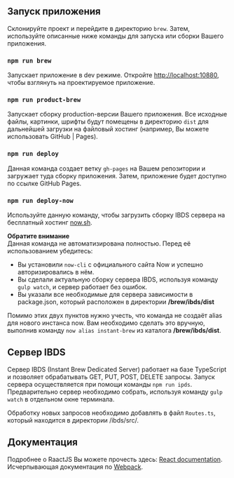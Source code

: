 ## Запуск приложения
Склонируйте проект и перейдите в директорию `brew`. Затем, используйте описанные ниже команды для запуска или сборки Вашего приложения.

### `npm run brew`
Запускает приложение в dev режиме. Откройте [http://localhost:10880](http://localhost:10880), чтобы взглянуть на проектируемое приложение.

### `npm run product-brew`
Запускает сборку production-версии Вашего приложения. Все исходные файлы, картинки, шрифты будут помещены в директорию `dist` для дальнейшей загрузки на файловый хостинг (например, Вы можете использовать GitHub | Pages).

### `npm run deploy`
Данная команда создает ветку `gh-pages` на Вашем репозитории и загружает туда сборку приложения. Затем, приложение будет доступно по ссылке GitHub Pages.

### `npm run deploy-now`
Используйте данную команду, чтобы загрузить сборку IBDS сервера на бесплатный хостинг [now.sh](https://now.sh).

**Обратите внимание**<br>
Данная команда не автоматизирована полностью. Перед её использованием убедитесь:
* Вы установили `now-cli` с официального сайта Now и успешно авторизировались в нём.
* Вы сделали актуальную сборку сервера IBDS, используя команду `gulp watch`, и сервер работает без ошибок.
* Вы указали все необходимые для сервера зависимости в package.json, который расположен в директории **/brew/ibds/dist**

Помимо этих двух пунктов нужно учесть, что команда не создаёт alias для нового инстанса now. Вам необходимо сделать это вручную, выполнив команду `now alias instant-brew` из каталога **/brew/ibds/dist**.

## Сервер IBDS
Сервер IBDS (Instant Brew Dedicated Server) работает на базе TypeScript и позволяет обрабатывать GET, PUT, POST, DELETE запросы.
Запуск сервера осуществляется при помощи команды `npm run ipds`. Предварительно сервер необходимо собрать, используя команду
`gulp watch` в отдельном окне терминала.

Обработку новых запросов необходимо добавлять в файл `Routes.ts`, который находится в директории /ibds/src/.


## Документация
Подробнее о RaactJS Вы можете прочесть здесь: [React documentation](https://reactjs.org/).
Исчерпывающая документация по [Webpack](https://webpack.js.org/concepts/).
